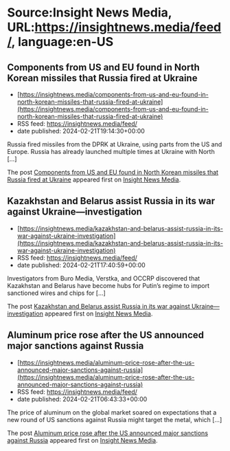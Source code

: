 # Source:Insight News Media, URL:https://insightnews.media/feed/, language:en-US

## Components from US and EU found in North Korean missiles that Russia fired at Ukraine
 - [https://insightnews.media/components-from-us-and-eu-found-in-north-korean-missiles-that-russia-fired-at-ukraine](https://insightnews.media/components-from-us-and-eu-found-in-north-korean-missiles-that-russia-fired-at-ukraine)
 - RSS feed: https://insightnews.media/feed/
 - date published: 2024-02-21T19:14:30+00:00

<p>Russia fired missiles from the DPRK at Ukraine, using parts from the US and Europe. Russia has already launched multiple times at Ukraine with North [&#8230;]</p>
<p>The post <a href="https://insightnews.media/components-from-us-and-eu-found-in-north-korean-missiles-that-russia-fired-at-ukraine/">Components from US and EU found in North Korean missiles that Russia fired at Ukraine</a> appeared first on <a href="https://insightnews.media">Insight News Media</a>.</p>

## Kazakhstan and Belarus assist Russia in its war against Ukraine—investigation
 - [https://insightnews.media/kazakhstan-and-belarus-assist-russia-in-its-war-against-ukraine-investigation](https://insightnews.media/kazakhstan-and-belarus-assist-russia-in-its-war-against-ukraine-investigation)
 - RSS feed: https://insightnews.media/feed/
 - date published: 2024-02-21T17:40:59+00:00

<p>Investigators from Buro Media, Verstka, and OCCRP discovered that Kazakhstan and Belarus have become hubs for Putin&#8217;s regime to import sanctioned wires and chips for [&#8230;]</p>
<p>The post <a href="https://insightnews.media/kazakhstan-and-belarus-assist-russia-in-its-war-against-ukraine-investigation/">Kazakhstan and Belarus assist Russia in its war against Ukraine—investigation</a> appeared first on <a href="https://insightnews.media">Insight News Media</a>.</p>

## Aluminum price rose after the US announced major sanctions against Russia
 - [https://insightnews.media/aluminum-price-rose-after-the-us-announced-major-sanctions-against-russia](https://insightnews.media/aluminum-price-rose-after-the-us-announced-major-sanctions-against-russia)
 - RSS feed: https://insightnews.media/feed/
 - date published: 2024-02-21T06:43:33+00:00

<p>The price of aluminum on the global market soared on expectations that a new round of US sanctions against Russia might target the metal, which [&#8230;]</p>
<p>The post <a href="https://insightnews.media/aluminum-price-rose-after-the-us-announced-major-sanctions-against-russia/">Aluminum price rose after the US announced major sanctions against Russia</a> appeared first on <a href="https://insightnews.media">Insight News Media</a>.</p>

